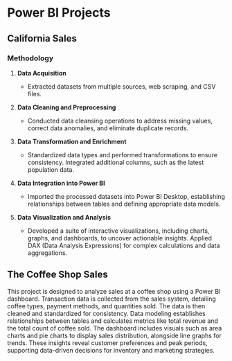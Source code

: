 # Power BI Projects

## California Sales

### Methodology

1. **Data Acquisition**  
   - Extracted datasets from multiple sources, web scraping, and CSV files.

2. **Data Cleaning and Preprocessing**  
   - Conducted data cleansing operations to address missing values, correct data anomalies, and eliminate duplicate records.

3. **Data Transformation and Enrichment**  
   - Standardized data types and performed transformations to ensure consistency. Integrated additional columns, such as the latest population data.

4. **Data Integration into Power BI**  
   - Imported the processed datasets into Power BI Desktop, establishing relationships between tables and defining appropriate data models.

5. **Data Visualization and Analysis**  
   - Developed a suite of interactive visualizations, including charts, graphs, and dashboards, to uncover actionable insights. Applied DAX (Data Analysis Expressions) for complex calculations and data aggregations.

## The Coffee Shop Sales

This project is designed to analyze sales at a coffee shop using a Power BI dashboard. Transaction data is collected from the sales system, detailing coffee types, payment methods, and quantities sold. The data is then cleaned and standardized for consistency. Data modeling establishes relationships between tables and calculates metrics like total revenue and the total count of coffee sold. The dashboard includes visuals such as area charts and pie charts to display sales distribution, alongside line graphs for trends. These insights reveal customer preferences and peak periods, supporting data-driven decisions for inventory and marketing strategies.
